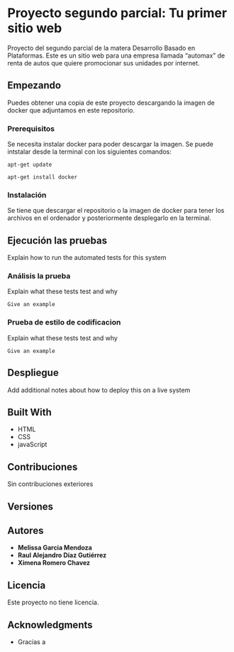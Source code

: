 # Proyecto segundo parcial: Tu primer sitio web

Proyecto del segundo parcial de la matera Desarrollo Basado en Plataformas. Este es un sitio web para una empresa llamada “automax” de renta de autos que quiere promocionar sus unidades por internet.

## Empezando

Puedes obtener una copia de este proyecto descargando la imagen de docker que adjuntamos en este repositorio.

### Prerequisitos

Se necesita instalar docker para poder descargar la imagen. Se puede intstalar desde la terminal con los siguientes comandos: 
```
apt-get update
```
```
apt-get install docker
```

### Instalación

Se tiene que descargar el repositorio o la imagen de docker para tener los archivos en el ordenador y posteriormente desplegarlo en la terminal.

## Ejecución las pruebas

Explain how to run the automated tests for this system

### Análisis la prueba

Explain what these tests test and why

```
Give an example
```

### Prueba de estilo de codificacion

Explain what these tests test and why

```
Give an example
```

## Despliegue

Add additional notes about how to deploy this on a live system

## Built With

* HTML
* CSS
* javaScript

## Contribuciones

Sin contribuciones exteriores

## Versiones



## Autores

* **Melissa Garcia Mendoza** 
* **Raul Alejandro Díaz Gutiérrez** 
* **Ximena Romero Chavez** 

## Licencia

Este proyecto no tiene licencia.

## Acknowledgments

* Gracias a 